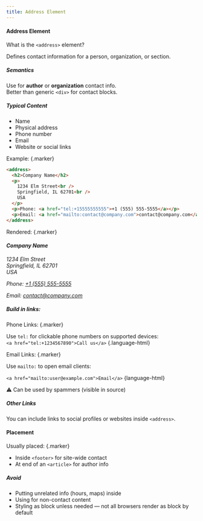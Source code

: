 ```yaml
---
title: Address Element
---
```


#### Address Element

What is the `<address>` element?

Defines contact information for a person, organization, or section.


##### Semantics

Use for **author** or **organization** contact info.  
Better than generic `<div>` for contact blocks.


##### Typical Content

- Name  
- Physical address  
- Phone number  
- Email  
- Website or social links


Example: {.marker}

```html
<address>
  <h2>Company Name</h2>
  <p>
    1234 Elm Street<br />
    Springfield, IL 62701<br />
    USA
  </p>
  <p>Phone: <a href="tel:+15555555555">+1 (555) 555-5555</a></p>
  <p>Email: <a href="mailto:contact@company.com">contact@company.com</a></p>
</address>
```
Rendered: {.marker}  

<address>
  <h4>Company Name</h4>
  <p>
    1234 Elm Street<br />
    Springfield, IL 62701<br />
    USA
  </p>
  <p>Phone: <a href="tel:+15555555555">+1 (555) 555-5555</a></p>
  <p>Email: <a href="mailto:contact@company.com">contact@company.com</a></p>
</address>


##### Build in links:

Phone Links: {.marker}  

Use `tel:` for clickable phone numbers on supported devices:  
`<a href="tel:+1234567890">Call us</a>` {.language-html}  


Email Links: {.marker}  

Use `mailto:` to open email clients:  

`<a href="mailto:user@example.com">Email</a>` {language-html}  

⚠️ Can be used by spammers (visible in source)


##### Other Links

You can include links to social profiles or websites inside `<address>`.


#### Placement

Usually placed:  {.marker}  

- Inside `<footer>` for site-wide contact  
- At end of an `<article>` for author info


##### Avoid

- Putting unrelated info (hours, maps) inside  
- Using for non-contact content  
- Styling as block unless needed — not all browsers render as block by default
